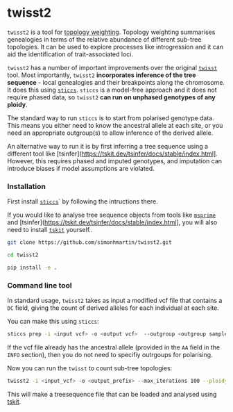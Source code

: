 # twisst2

`twisst2` is a tool for [topology weighting](https://doi.org/10.1534/genetics.116.194720). Topology weighting summarises genealogies in terms of the relative abundance of different sub-tree topologies. It can be used to explore processes like introgression and it can aid the identification of trait-associated loci.

`twisst2` has a number of important improvements over the original [`twisst`](https://github.com/simonhmartin/twisst) tool. Most importantly, `twisst2` **incorporates inference of the tree sequence** - local genealogies and their breakpoints along the chromosome. It does this using [`sticcs`](https://github.com/simonhmartin/sticcs). `sticcs` is a model-free approach and it does not require phased data, so `twisst2` **can run on unphased genotypes of any ploidy**.

The standard way to run `sticcs` is to start from polarised genotype data. This means you either need to know the ancestral allele at each site, or you need an appropriate outgroup(s) to allow inference of the derived allele.

An alternative way to run it is by first inferring a tree sequence using a different tool like [tsinfer](https://tskit.dev/tsinfer/docs/stable/index.html]. However, this requires phased and imputed genotypes, and imputation can introduce biases if model assumptions are violated.


### Installation

First install [`sticcs`](https://github.com/simonhmartin/sticcs)` by following the intructions there.

If you would like to analyse tree sequence objects from tools like [`msprime`](https://tskit.dev/msprime/docs/stable/intro.html) and [tsinfer](https://tskit.dev/tsinfer/docs/stable/index.html], you will also need to install [`tskit`](https://tskit.dev/tskit/docs/stable/introduction.html) yourself..

```bash
git clone https://github.com/simonhmartin/twisst2.git

cd twisst2

pip install -e .
```

### Command line tool

In standard usage, `twisst2` takes as input a modified vcf file that contains a `DC` field, giving the count of derived alleles for each individual at each site.

You can make this using `sticcs`:
```bash
sticcs prep -i <input vcf> -o <output vcf>  --outgroup <outgroup sample ID>
```

If the vcf file already has the ancestral allele (provided in the `AA` field in the `INFO` section), then you do not need to specifiy outrgoups for polarising.

Now you can run the `twisst` to count sub-tree topologies:

```bash
twisst2 -i <input_vcf> -o <output_prefix> --max_iterations 100 --ploidy 2 --groups <groupname1> <groupname2> <groupname3> <groupname4> --groups_file
```
This will make a treesequence file that can be loaded and analysed using [tskit](https://tskit.dev/tskit/docs/stable/introduction.html).


